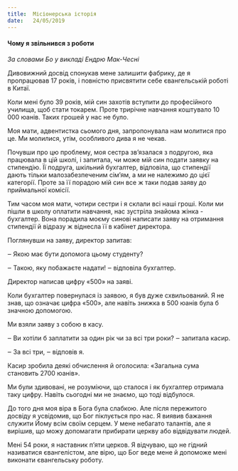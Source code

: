 ```yaml
---
title:  Місіонерська історія
date:   24/05/2019
---
```


#### Чому я звільнився з роботи
_За словами Бо у викладі Ендрю Мак-Чесні_

Дивовижний досвід спонукав мене залишити фабрику, де я пропрацював 17 років, і повністю присвятити себе євангельській роботі в Китаї.

Коли мені було 39 років, мій син захотів вступити до професійного училища, щоб стати токарем. Проте трирічне навчання коштувало 10 000 юанів. Таких грошей у нас не було.

Моя мати, адвентистка сьомого дня, запропонувала нам молитися про це. Ми молилися, утім, особливого дива я не чекав.

Почувши про цю проблему, моя сестра зв’язалася з подругою, яка працювала в цій школі, і запитала, чи може мій син подати заявку на стипендію. Її подруга, шкільний бухгалтер, відповіла, що стипендії дають тільки малозабезпеченим сім’ям, а ми не належимо до цієї категорії. Проте за її порадою мій син все ж таки подав заяву до приймальної комісії.

Тим часом моя мати, чотири сестри і я склали всі наші гроші. Коли ми пішли в школу оплатити навчання, нас зустріла знайома жінка - бухгалтер. Вона порадила моєму синові написати заяву на отримання стипендії й відразу ж віднесла її в кабінет директора.

Поглянувши на заяву, директор запитав:

‒ Якою має бути допомога цьому студенту?

‒ Такою, яку побажаєте надати! ‒ відповіла бухгалтер.

Директор написав цифру «500» на заяві.

Коли бухгалтер повернулася із заявою, я був дуже схвильований. Я не знав, що означає цифра «500», але навіть знижка в 500 юанів була б значною допомогою.

Ми взяли заяву з собою в касу.

‒ Ви хотіли б заплатити за один рік чи за всі три роки? ‒ запитала касир.

‒ За всі три, ‒ відповів я.

Касир зробила деякі обчислення й оголосила: «Загальна сума становить 2700 юанів».

Ми були здивовані, не розуміючи, що сталося і як бухгалтер отримала таку цифру. Навіть сьогодні ми не знаємо, що тоді відбулося.

До того дня моя віра в Бога була слабкою. Але після пережитого досвіду я усвідомив, що Бог піклується про нас. Я виявив бажання служити Йому всім своїм серцем. У мене небагато талантів, але я вирішив, що можу допомагати прибирати церкву або відвідувати людей.

Мені 54 роки, я наставник п’яти церков. Я відчуваю, що не гідний називатися євангелістом, але вірю, що Бог веде мене й допоможе мені виконати євангельську роботу.